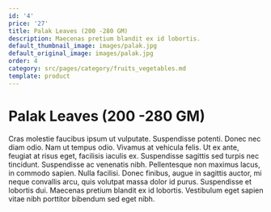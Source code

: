 ```yaml
---
id: '4'
price: '27'
title: Palak Leaves (200 -280 GM)
description: Maecenas pretium blandit ex id lobortis.
default_thumbnail_image: images/palak.jpg
default_original_image: images/palak.jpg
order: 4
category: src/pages/category/fruits_vegetables.md
template: product
---
```


# Palak Leaves (200 -280 GM)

Cras molestie faucibus ipsum ut vulputate. Suspendisse potenti. Donec nec diam odio. Nam ut tempus odio. Vivamus at vehicula felis. Ut ex ante, feugiat at risus eget, facilisis iaculis ex. Suspendisse sagittis sed turpis nec tincidunt. Suspendisse ac venenatis nibh. Pellentesque non maximus lacus, in commodo sapien. Nulla facilisi. Donec finibus, augue in sagittis auctor, mi neque convallis arcu, quis volutpat massa dolor id purus. Suspendisse et lobortis dui. Maecenas pretium blandit ex id lobortis. Vestibulum eget sapien vitae nibh porttitor bibendum sed eget nibh.